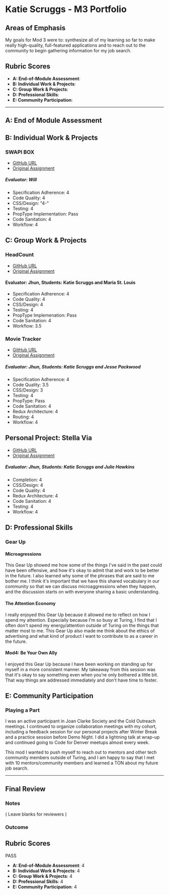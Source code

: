 # Katie Scruggs - M3 Portfolio

## Areas of Emphasis

My goals for Mod 3 were to: synthesize all of my learning so far to make really high-quality, full-featured applications and to reach out to the community to begin gathering information for my job search.

## Rubric Scores

* **A: End-of-Module Assessment**: 
* **B: Individual Work & Projects**: 
* **C: Group Work & Projects**: 
* **D: Professional Skills**: 
* **E: Community Participation**: 

-----------------------

## A: End of Module Assessment


## B: Individual Work & Projects

### SWAPI BOX
* [GitHub URL](https://github.com/katiescruggs/swapi-box)
* [Original Assignment](http://frontend.turing.io/projects/swapi-box.html)

##### Evaluator: Will
* Specification Adherence: 4
* Code Quality: 4
* CSS/Design: "4-"
* Testing: 4
* PropType Implementation: Pass
* Code Sanitation: 4
* Workflow: 4


## C: Group Work & Projects

### HeadCount
* [GitHub URL](https://github.com/mariastlouis/headcount)
* [Original Assignment](https://github.com/turingschool-examples/headcount2.0)

#### Evaluator: Jhun, Students: Katie Scruggs and Maria St. Louis
* Specification Adherence: 4
* Code Quality: 4
* CSS/Design: 4
* Testing: 4
* PropType Implemenation: Pass
* Code Sanitation: 4
* Workflow: 3.5


### Movie Tracker
* [GitHub URL](https://github.com/katiescruggs/movie-tracker-frontend)
* [Original Assignment](https://github.com/turingschool-examples/movie-tracker)

##### Evaluator: Jhun, Students: Katie Scruggs and Jesse Packwood
* Specification Adherence: 4
* Code Quality: 3.5
* CSS/Design: 3
* Testing: 4
* PropType: Pass
* Code Sanitation: 4
* Redux Architecture: 4
* Routing: 4
* Workflow: 4

## Personal Project: Stella Via
* [GitHub URL](https://github.com/katiescruggs/stella-via)
* [Original Assignment](https://github.com/turingschool-examples/personal-project)

##### Evaluator: Jhun, Students: Katie Scruggs and Julie Hawkins
* Completion: 4
* CSS/Design: 4
* Code Quality: 4
* Redux Architecture: 4
* Code Sanitation: 4
* Testing: 4
* Workflow: 4


## D: Professional Skills

### Gear Up
#### Microagressions
This Gear Up showed me how some of the things I've said in the past could have been offensive, and how it's okay to admit that and work to be better in the future. I also learned why some of the phrases that are said to me bother me. I think it's important that we have this shared vocabulary in our community so that we can discuss microaggressions when they happen, and the discussion starts on with everyone sharing a basic understanding.

#### The Attention Economy
I really enjoyed this Gear Up because it allowed me to reflect on how I spend my attention. Especially because I'm so busy at Turing, I find that I often don't spend my energy/attention outside of Turing on the things that matter most to me. This Gear Up also made me think about the ethics of advertising and what kind of product I want to contribute to as a career in the future.

#### Mod4: Be Your Own Ally
I enjoyed this Gear Up because I have been working on standing up for myself in a more consistent manner. My takeaway from this session was that it's okay to say something even when you're only bothered a little bit. That way things are addressed immediately and don't have time to fester.

## E: Community Participation

### Playing a Part
I was an active participant in Joan Clarke Society and the Cold Outreach meetings. I continued to organize collaboration meetings with my cohort, including a feedback session for our personal projects after Winter Break and a practice session before Demo Night. I did a lightning talk at wrap-up and continued going to Code for Denver meetups almost every week.

This mod I wanted to push myself to reach out to mentors and other tech community members outside of Turing, and I am happy to say that I met with 10 mentors/community members and learned a TON about my future job search.

------------------

## Final Review

### Notes

( Leave blanks for reviewers )

### Outcome

## Rubric Scores

PASS

* **A: End-of-Module Assessment**: 4
* **B: Individual Work & Projects**: 4
* **C: Group Work & Projects**: 4
* **D: Professional Skills**: 4
* **E: Community Participation**: 4
